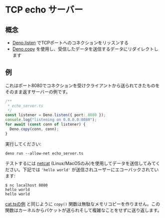 <!-- # TCP echo server -->
# TCP echo サーバー

<!-- ## Concepts -->
## 概念

<!--
- Listening for TCP port connections with
  [Deno.listen](https://doc.deno.land/builtin/stable#Deno.listen)
- Use [Deno.copy](https://doc.deno.land/builtin/stable#Deno.copy) to take
  inbound data and redirect it to be outbound data
-->
- [Deno.listen](https://doc.deno.land/builtin/stable#Deno.listen) でTCPポートへのコネクションをリッスンする
- [Deno.copy](https://doc.deno.land/builtin/stable#Deno.copy) を使用し、受信したデータを送信するデータにリダイレクトします

<!-- ## Example -->
## 例

<!--
This is an example of a server which accepts connections on port 8080, and
returns to the client anything it sends.
-->
これはポート8080でコネクションを受けクライアントから送られてきたものをそのまま返すサーバーの例です。

```ts
/**
 * echo_server.ts
 */
const listener = Deno.listen({ port: 8080 });
console.log("listening on 0.0.0.0:8080");
for await (const conn of listener) {
  Deno.copy(conn, conn);
}
```

<!-- Run with: -->
実行してください:

```shell
deno run --allow-net echo_server.ts
```

<!--
To test it, try sending data to it with
[netcat](https://en.wikipedia.org/wiki/Netcat) (Linux/MacOS only). Below
`'hello world'` is sent over the connection, which is then echoed back to the
user:
-->
テストするには [netcat](https://en.wikipedia.org/wiki/Netcat) (Linux/MacOSのみ)を使用してデータを送信してみてください。下記では `'hello world'` が送信されユーザーにエコーバックされています:

```shell
$ nc localhost 8080
hello world
hello world
```

<!--
Like the [cat.ts example](./unix_cat.md), the `copy()` function here also does
+not make unnecessary memory copies. It receives a packet from the kernel and
+sends back, without further complexity.
-->
[cat.tsの例](./unix_cat.md) と同じように `copy()` 関数は無駄なメモリコピーを作りません。この関数はカーネルからパケットが送られそして複雑なことをせずに送り返します。
